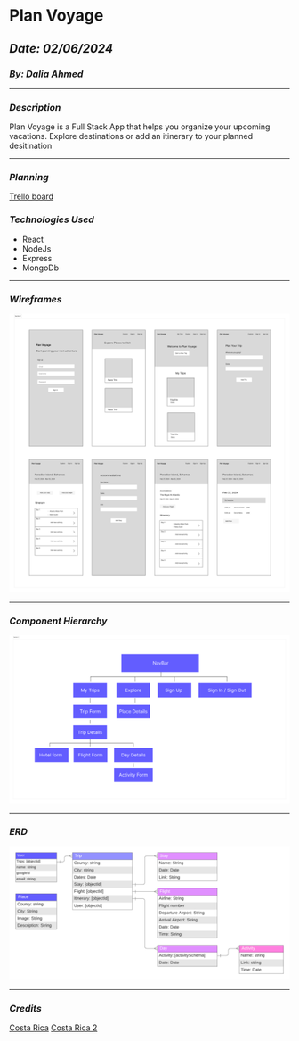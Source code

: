 # Plan Voyage

## **_Date: 02/06/2024_**

### **_By: Dalia Ahmed_**

***

### **_Description_**

Plan Voyage is a Full Stack App that helps you organize your upcoming vacations. Explore destinations or add an itinerary to your planned desitination
***

### **_Planning_**
[Trello board](https://trello.com/invite/b/Uxn4cUpj/ATTId847f7a71ccd88b5b8b7b6e3f260bbe98594F712/plan-voyage)

### **_Technologies Used_**

- React
- NodeJs
- Express
- MongoDb

***

### **_Wireframes_**

![Image](./public/images/planning/Wireframes.png)

***

### **_Component Hierarchy_**

![Image](./public/images/planning/Component%20Heirarchy.png)

***

### **_ERD_**

![Image](./public/images/planning/ERD.png)

***

### **_Credits_**
[Costa Rica](https://wanderlog.com/view/wtzefclxts/costa-rica-guide-en)
[Costa Rica 2](https://www.travelandleisure.com/travel-guide/costa-rica)
